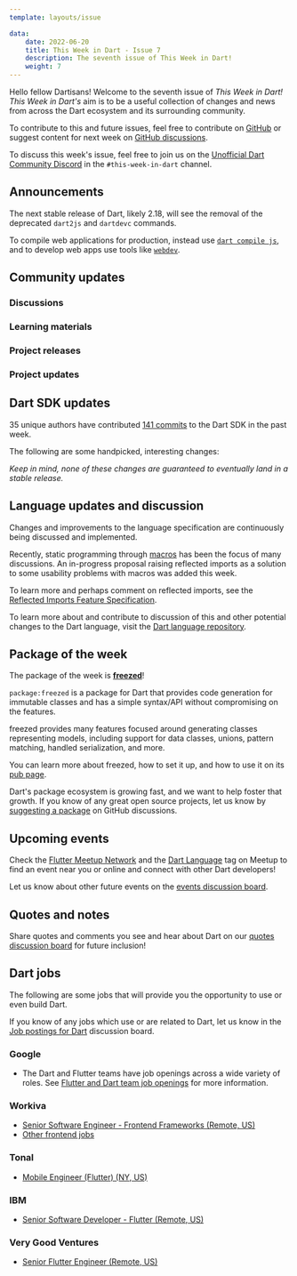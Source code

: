 ```yaml
---
template: layouts/issue

data:
    date: 2022-06-20
    title: This Week in Dart - Issue 7
    description: The seventh issue of This Week in Dart!
    weight: 7
---
```


Hello fellow Dartisans!
Welcome to the seventh issue of _This Week in Dart!_
_This Week in Dart's_ aim is to be a useful collection of changes and news
from across the Dart ecosystem and its surrounding community.

To contribute to this and future issues,
feel free to contribute on [GitHub][]
or suggest content for next week on [GitHub discussions][].

To discuss this week's issue,
feel free to join us on the [Unofficial Dart Community Discord][]
in the `#this-week-in-dart` channel.

## Announcements

The next stable release of Dart, likely 2.18,
will see the removal of the deprecated `dart2js` and `dartdevc` commands.

To compile web applications for production,
instead use [`dart compile js`][],
and to develop web apps use tools like [`webdev`][].

[`dart compile js`]: https://dart.dev/tools/dart-compile#js
[`webdev`]: https://dart.dev/tools/webdev

## Community updates

### Discussions

### Learning materials

### Project releases

### Project updates


## Dart SDK updates

35 unique authors have contributed
[141 commits](https://github.com/dart-lang/sdk/compare/1b9554d481ab61ab4c9196e0d2af5628987ae34d...651db75ff4ac0e11e5f0f6414c26a75c4ae50dde)
to the Dart SDK in the past week.

The following are some handpicked, interesting changes:


_Keep in mind, none of these changes are guaranteed to
eventually land in a stable release._


## Language updates and discussion

Changes and improvements to the language specification
are continuously being discussed and implemented.

Recently, static programming through [macros][]
has been the focus of many discussions.
An in-progress proposal raising reflected imports
as a solution to some usability problems with macros
was added this week.

To learn more and perhaps comment on reflected imports,
see the [Reflected Imports Feature Specification][].

To learn more about and contribute to discussion
of this and other potential changes to the Dart language,
visit the [Dart language repository][].

[macros]: https://github.com/dart-lang/language/blob/master/working/macros/feature-specification.md
[Reflected Imports Feature Specification]: https://github.com/dart-lang/language/blob/master/working/reflected-imports/feature-specification.md

 
## Package of the week

The package of the week is [**freezed**](https://pub.dev/packages/freezed)!

`package:freezed` is a package for Dart that provides
code generation for immutable classes 
and has a simple syntax/API without compromising on the features.

freezed provides many features focused around
generating classes representing models,
including support for data classes, unions,
pattern matching, handled serialization, and more.

You can learn more about freezed,
how to set it up, and how to use it
on its [pub page][freezed-pub].

Dart's package ecosystem is growing fast,
and we want to help foster that growth.
If you know of any great open source projects,
let us know by [suggesting a package][] on GitHub discussions.

[freezed-pub]: https://pub.dev/packages/freezed


## Upcoming events

Check the [Flutter Meetup Network][]
and the [Dart Language][Dart Meetup] tag on Meetup
to find an event near you or online and
connect with other Dart developers!

Let us know about other future events on
the [events discussion board][].


## Quotes and notes

Share quotes and comments you see and hear about Dart
on our [quotes discussion board][] for future inclusion!


## Dart jobs

The following are some jobs that will provide you the opportunity
to use or even build Dart.

If you know of any jobs which use or are related to Dart,
let us know in the [Job postings for Dart][] discussion board.

### Google

- The Dart and Flutter teams have job openings across a wide variety of roles.
  See [Flutter and Dart team job openings][] for more information.

### Workiva

- [Senior Software Engineer - Frontend Frameworks (Remote, US)](https://workiva.wd1.myworkdayjobs.com/en-US/careers/job/Senior-Software-Engineer---Frontend-Frameworks_R5084)
- [Other frontend jobs](https://workiva.wd1.myworkdayjobs.com/en-US/careers?q=frontend)

### Tonal

- [Mobile Engineer (Flutter) (NY, US)](https://jobs.lever.co/tonal/b47beb5f-ad20-4bdf-b28d-f1c3bf2273de)

### IBM

- [Senior Software Developer - Flutter (Remote, US)](https://careers.ibm.com/job/15419705/senior-software-developer-flutter-remote)

### Very Good Ventures

- [Senior Flutter Engineer (Remote, US)](https://apply.workable.com/very-good-ventures/j/9DB5DCF67F/)


[Dart language repository]: https://github.com/dart-lang/language
[Flutter Meetup Network]: https://www.meetup.com/pro/flutter
[Dart Meetup]: https://www.meetup.com/topics/dart-language/
[Flutter and Dart team job openings]: https://dart.dev/jobs
[GitHub]: https://github.com/parlough/thisweekindart
[GitHub discussions]: https://github.com/parlough/thisweekindart/discussions
[events discussion board]: https://github.com/parlough/thisweekindart/discussions/5
[quotes discussion board]: https://github.com/parlough/thisweekindart/discussions/3
[suggesting a package]: https://github.com/parlough/thisweekindart/discussions/2
[Job postings for Dart]: https://github.com/parlough/thisweekindart/discussions/4
[Unofficial Dart Community Discord]: https://discord.gg/Qt6DgfAWWx

